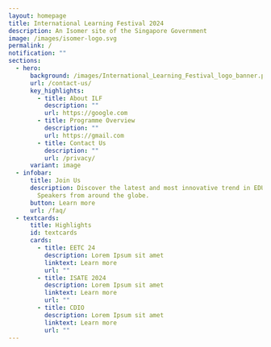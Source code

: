 ```yaml
---
layout: homepage
title: International Learning Festival 2024
description: An Isomer site of the Singapore Government
image: /images/isomer-logo.svg
permalink: /
notification: ""
sections:
  - hero:
      background: /images/International_Learning_Festival_logo_banner.png
      url: /contact-us/
      key_highlights:
        - title: About ILF
          description: ""
          url: https://google.com
        - title: Programme Overview
          description: ""
          url: https://gmail.com
        - title: Contact Us
          description: ""
          url: /privacy/
      variant: image
  - infobar:
      title: Join Us
      description: Discover the latest and most innovative trend in EDUCATION. Expert
        Speakers from around the globe.
      button: Learn more
      url: /faq/
  - textcards:
      title: Highlights
      id: textcards
      cards:
        - title: EETC 24
          description: Lorem Ipsum sit amet
          linktext: Learn more
          url: ""
        - title: ISATE 2024
          description: Lorem Ipsum sit amet
          linktext: Learn more
          url: ""
        - title: CDIO
          description: Lorem Ipsum sit amet
          linktext: Learn more
          url: ""
---
```

